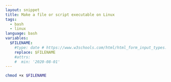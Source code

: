 ```yaml
---
layout: snippet
title: Make a file or script executable on Linux
tags:
  - bash
  - linux
language: bash
variables:
  $FILENAME:
    #type: date # https://www.w3schools.com/html/html_form_input_types.asp
    replace: $FILENAME
    #attrs:
    #  min: '2020-08-01'
---
```


```bash
chmod +x $FILENAME
```